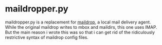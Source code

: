 # maildropper.py

maildropper.py is a replacement for
[maildrop](http://www.courier-mta.org/maildrop/), a local mail delivery agent.
While the original maildrop writes to mbox and maildirs, this one uses IMAP.
But the main reason i wrote this was so that i can get rid of the ridiculously
restrictive syntax of maildrop config files.
